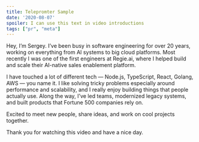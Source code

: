 ```yaml
---
title: Telepromter Sample
date: '2020-08-07'
spoiler: I can use this text in video introductions
tags: ["pr", "meta"]
---
```


Hey, I’m Sergey. I’ve been busy in software engineering for over 20 years, working on everything from AI systems to big cloud platforms. Most recently I was one of the first engineers at Regie.ai, where I helped build and scale their AI-native sales enablement platform.

I have touched a lot of different tech — Node.js, TypeScript, React, Golang, AWS — you name it. I like solving tricky problems especially around performance and scalability, and I really enjoy building things that people actually use. Along the way, I’ve led teams, modernized legacy systems, and built products that Fortune 500 companies rely on.

Excited to meet new people, share ideas, and work on cool projects together.

Thank you for watching this video and have a nice day.
